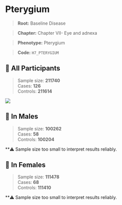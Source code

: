 # Pterygium

> **Root:** Baseline Disease  

> **Chapter:** Chapter VII- Eye and adnexa  

> **Phenotype:** Pterygium  

> **Code:** `H7_PTERYGIUM`

## 🧪 All Participants  
> Sample size: **211740**  
> Cases: **126**  
> Controls: **211614**
<img src="/Disease/Figures/ALL/Incidence/H7_PTERYGIUM.png"/>
<CsvTable src="/public/Disease/Data/ALL/Incidence/COX_H7_PTERYGIUM.csv" label="🔍 View full results" />

## 👨 In Males  
> Sample size: **100262**  
> Cases: **58**  
> Controls: **100204**

**⚠️ Sample size too small to interpret results reliably.


## 👩 In Females  
> Sample size: **111478**  
> Cases: **68**  
> Controls: **111410**

**⚠️ Sample size too small to interpret results reliably.

